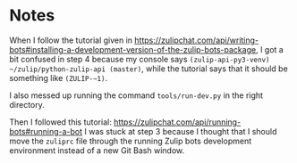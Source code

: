 # Notes


When I follow the tutorial given in https://zulipchat.com/api/writing-bots#installing-a-development-version-of-the-zulip-bots-package, I got a bit confused in step 4 because my console says `(zulip-api-py3-venv) ~/zulip/python-zulip-api (master)`, while the tutorial says that it should be something like `(ZULIP-~1)`.

I also messed up running the command `tools/run-dev.py` in the right directory.

Then I followed this tutorial: https://zulipchat.com/api/running-bots#running-a-bot I was stuck at step 3 because I thought that I should move the `zuliprc` file through the running Zulip bots development environment instead of a new Git Bash window.